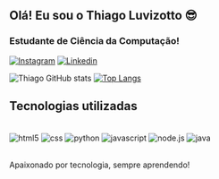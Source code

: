 
## Olá! Eu sou o Thiago Luvizotto 😎
###  Estudante de Ciência da Computação!

[![Instagram](https://img.shields.io/badge/Instagram-E4405F?style=for-the-badge&logo=instagram&logoColor=white)](https://www.instagram.com/thiago_luv/)
[![Linkedin](https://img.shields.io/badge/LinkedIn-0077B5?style=for-the-badge&logo=linkedin&logoColor=white)](https://www.linkedin.com/in/thiago-luvizotto-533007268/)

![Thiago GitHub stats](https://github-readme-stats.vercel.app/api?username=ThiagoLuv&show_icons=true&theme=dracula)
[![Top Langs](https://github-readme-stats.vercel.app/api/top-langs/?username=ThiagoLuv&layout=donut&theme=dracula)](https://github.com/anuraghazra/github-readme-stats)

## Tecnologias utilizadas

<div style="display: inline_block"><br/>
<img align="center" alt="html5" src="https://img.shields.io/badge/HTML5-E34F26?style=for-the-badge&logo=html5&logoColor=white" />
<img align="center" alt="css" src="https://img.shields.io/badge/CSS3-1572B6?style=for-the-badge&logo=css3&logoColor=white" />
<img align="center" alt="python" src="https://img.shields.io/badge/Python-14354C?style=for-the-badge&logo=python&logoColor=white" />
<img align="center" alt="javascript" src="https://img.shields.io/badge/JavaScript-F7DF1E?style=for-the-badge&logo=javascript&logoColor=black" />
<img align="center" alt="node.js" src="https://img.shields.io/badge/Node.js-43853D?style=for-the-badge&logo=node.js&logoColor=white" />
<img align="center" alt="java" src="https://img.shields.io/badge/Java-ED8B00?style=for-the-badge&logo=openjdk&logoColor=white" />
</div><br/>

Apaixonado por tecnologia, sempre aprendendo!
